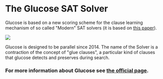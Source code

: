 # The Glucose SAT Solver
Glucose is based on a new scoring scheme for the clause learning mechanism of so called "Modern" SAT solvers (it is based on [this paper](https://www.ijcai.org/Proceedings/09/Papers/074.pdf)). 

![](https://cdn.jsdelivr.net/gh/jakublevy/chocopkgs/glucose/glue.png)

Glucose is designed to be parallel since 2014. The name of the Solver is a contraction of the concept of "glue clauses", a particular kind of clauses that glucose detects and preserves during search.

### For more information about Glucose see [the official page](https://www.labri.fr/perso/lsimon/glucose).